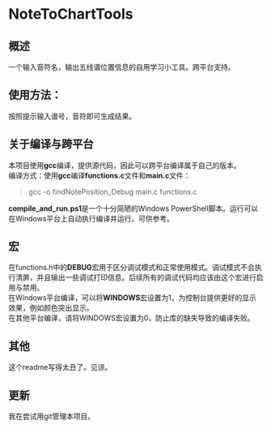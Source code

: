 # NoteToChartTools
## 概述
一个输入音符名，输出五线谱位置信息的自用学习小工具。跨平台支持。
## 使用方法：
按照提示输入谱号，音符即可生成结果。

## 关于编译与跨平台
本项目使用**gcc**编译，提供源代码，因此可以跨平台编译属于自己的版本。  
编译方式：使用**gcc**编译**functions.c**文件和**main.c**文件：  
> gcc -o findNotePosition_Debug main.c functions.c

**compile_and_run.ps1**是一个十分简陋的Windows PowerShell脚本。运行可以在Windows平台上自动执行编译并运行。可供参考。  

## 宏
在functions.h中的**DEBUG**宏用于区分调试模式和正常使用模式。调试模式不会执行清屏，并且输出一些调试打印信息。后续所有的调试代码均应该由这个宏进行启用与禁用。  
在Windows平台编译，可以将**WINDOWS**宏设置为1，为控制台提供更好的显示效果，例如颜色突出显示。  
在其他平台编译，请将WINDOWS宏设置为0，防止库的缺失导致的编译失败。 

## 其他
这个readme写得太丑了。见谅。

## 更新
我在尝试用git管理本项目。
